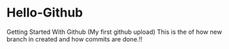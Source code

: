 # Hello-Github
Getting Started With Github (My first github upload)
This is the of how new branch in created and how commits are done.!!
